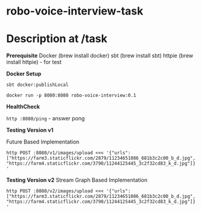 # robo-voice-interview-task
# Description at /task

**Prerequisite**
Docker (brew install docker)
sbt (brew install sbt)
httpie (brew install httpie) - for test

**Docker Setup**

`sbt docker:publishLocal`

`docker run -p 8080:8080 robo-voice-interview:0.1`

**HealthCheck**

`http :8080/ping` - answer pong


**Testing Version v1**

Future Based Implementation

`http POST :8080/v1/images/upload <<< '{"urls": ["https://farm3.staticflickr.com/2879/11234651086_681b3c2c00_b_d.jpg","https://farm4.staticflickr.com/3790/11244125445_3c2f32cd83_k_d.jpg"]}'`

**Testing  Version v2**
Stream Graph Based Implementation

`http POST :8080/v2/images/upload <<< '{"urls": ["https://farm3.staticflickr.com/2879/11234651086_681b3c2c00_b_d.jpg","https://farm4.staticflickr.com/3790/11244125445_3c2f32cd83_k_d.jpg"]}'`